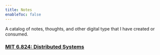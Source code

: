 ```yaml
---
title: Notes
enableToc: false
---
```


A catalog of notes, thoughts, and other digital type that I have created or consumed.


### [MIT 6.824: Distributed Systems](tags/6.824)


